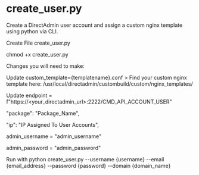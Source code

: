 # create_user.py
Create a DirectAdmin user account and assign a custom nginx template using python via CLI.

Create File create_user.py

chmod +x create_user.py






Changes you will need to make:

Update custom_template={templatename}.conf  > Find your custom nginx template here: /usr/local/directadmin/custombuild/custom/nginx_templates/

Update endpoint = f"https://<your_directadmin_url>:2222/CMD_API_ACCOUNT_USER"

"package": "Package_Name",

"ip": "IP Assigned To User Accounts",

admin_username = "admin_username"

admin_password = "admin_password"

Run with python create_user.py --username {username} --email {email_address} --password {password} --domain {domain_name}
